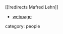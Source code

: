 [[!redirects Mafred Lehn]]


* [webpage](http://www.mathematik.uni-mainz.de/Members/lehn)

category: people
